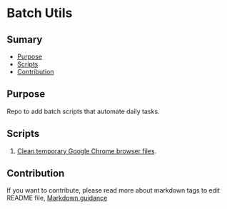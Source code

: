 # Batch Utils

## Sumary
* [Purpose](#purpose)
* [Scripts](#scripts)
* [Contribution](#Contribution)

## Purpose
Repo to add batch scripts that automate daily tasks.

## Scripts
1. [Clean temporary Google Chrome browser files](https://github.com/renanlq/batch-utils/blob/master/chrome/tempfilescleaner.bat).

## Contribution
If you want to contribute, please read more about markdown tags to edit README file, [Markdown guidance](https://docs.microsoft.com/en-us/vsts/project/wiki/markdown-guidance?view=vsts)
